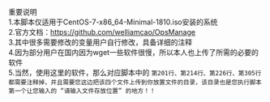 重要说明  
1.本脚本仅适用于CentOS-7-x86_64-Minimal-1810.iso安装的系统  
2.官方文档：https://github.com/welliamcao/OpsManage  
3.其中很多需要修改的变量用户自行修改，具备详细的注释  
4.因为部分用户在国内因为wget一些软件很慢，所以本人也上传了所需的必要的软件  
5.当然，使用这里的软件，那么对应脚本中的 `第201行、第214行、第226行、第305行都需要注释掉，并且需要您这边把该四个文件上传到你放置文件的目录，该目录也是您执行脚本第一个让您输入的 “请输入文件存放位置” 的地方！！`  
